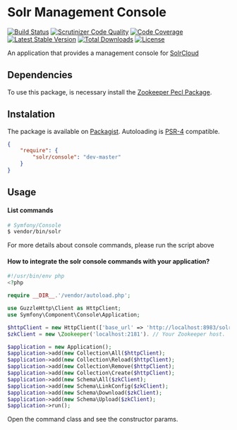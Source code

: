 # Solr Management Console
[![Build Status](https://img.shields.io/travis/fabiorphp/solr-console/master.svg?style=flat-square)](https://travis-ci.org/fabiorphp/solr-console)
[![Scrutinizer Code Quality](https://img.shields.io/scrutinizer/g/fabiorphp/solr-console/master.svg?style=flat-square)](https://scrutinizer-ci.com/g/fabiorphp/solr-console/?branch=master)
[![Code Coverage](https://img.shields.io/scrutinizer/coverage/g/fabiorphp/solr-console/master.svg?style=flat-square)](https://scrutinizer-ci.com/g/fabiorphp/solr-console/?branch=master)
[![Latest Stable Version](https://img.shields.io/packagist/v/fabiorphp/solr-console.svg?style=flat-square)](https://packagist.org/packages/solr/console)
[![Total Downloads](https://img.shields.io/packagist/dt/fabiorphp/solr-console.svg?style=flat-square)](https://packagist.org/packages/solr/console)
[![License](https://img.shields.io/packagist/l/fabiorphp/solr-console.svg?style=flat-square)](https://packagist.org/packages/solr/console)

An application that provides a management console for [SolrCloud](http://lucene.apache.org/solr/)

## Dependencies
To use this package, is necessary install the [Zookeeper Pecl Package](https://github.com/andreiz/php-zookeeper).

## Instalation
The package is available on [Packagist](http://packagist.org/packages/dafiti/logger-service-provider).
Autoloading is [PSR-4](https://github.com/php-fig/fig-standards/blob/master/accepted/PSR-4-autoloader.md) compatible.
```json
{
    "require": {
        "solr/console": "dev-master"
    }
}
```

## Usage

#### List commands
```sh
# Symfony/Console
$ vendor/bin/solr 
```
For more details about console commands, please run the script above

#### How to integrate the solr console commands with your application?
```php
#!/usr/bin/env php
<?php

require __DIR__.'/vendor/autoload.php';

use GuzzleHttp\Client as HttpClient;
use Symfony\Component\Console\Application;

$httpClient = new HttpClient(['base_url' => 'http://localhost:8983/solr']); // Your Solr host.
$zkClient = new \Zookeeper('localhost:2181'). // Your Zookeeper host.

$application = new Application();
$application->add(new Collection\All($httpClient);
$application->add(new Collection\Reload($httpClient);
$application->add(new Collection\Remove($httpClient);
$application->add(new Collection\Create($httpClient);
$application->add(new Schema\All($zkClient);
$application->add(new Schema\LinkConfig($zkClient);
$application->add(new Schema\Download($zkClient);
$application->add(new Schema\Upload($zkClient);
$application->run();
```
Open the command class and see the constructor params.
